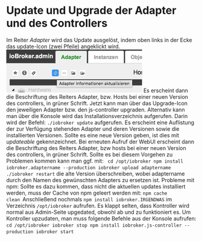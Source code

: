# Update und Upgrade der Adapter und des Controllers

Im Reiter _Adapter_ wird das Update ausgelöst, indem oben links in der Ecke das update-Icon (zwei Pfeile) angeklickt wird. 
![Adapter aktualisieren](img/update_Adapter-aktualisieren.jpg)
 Es erscheint dann die Beschriftung des Reiters Adapter, bzw. Hosts bei einer neuen Version des controllers, in grüner Schrift. Jetzt kann man über das Upgrade-Icon den jeweiligen Adapter bzw. den js-controller upgraden. Alternativ kann man über die Konsole wird das Installationsverzeichnis aufgerufen. Darin wird der Befehl: `./iobroker update` aufgerufen. Es erscheint eine Auflistung der zur Verfügung stehenden Adapter und deren Versionen sowie die installierten Versionen. Sollte es eine neue Version geben, ist dies mit _updateable_ gekennzeichnet. Bei erneuten Aufruf der WebUI erscheint dann die Beschriftung des Reiters Adapter, bzw hosts bei einer neuen Version des controllers, in grüner Schrift. Sollte es bei diesem Vorgehen zu Problemen kommen kann man ggf. mit: ` cd /opt/iobroker npm install iobroker.adaptername --production iobroker upload adaptername ./iobroker restart` die alte Version überschreiben, wobei adaptername durch den Namen des gewünschten Adapters zu ersetzen ist. Probleme mit npm: Sollte es dazu kommen, dass nicht die aktuellen updates installiert werden, muss der Cache von npm geleert werden mit: `npm cache clean `Anschließend nochmals `npm install iobroker.IRGENDWAS` im Verzeichnis `/opt/iobroker` aufrufen. Es klappt selten, dass Kontroller wird normal aus Admin-Seite upgedated, obwohl ab und zu funktioniert es. Um Kontroller upzudaten, man muss folgende Befehle aus der Konsole aufrufen: ` cd /opt/iobroker iobroker stop npm install iobroker.js-controller --production iobroker start`